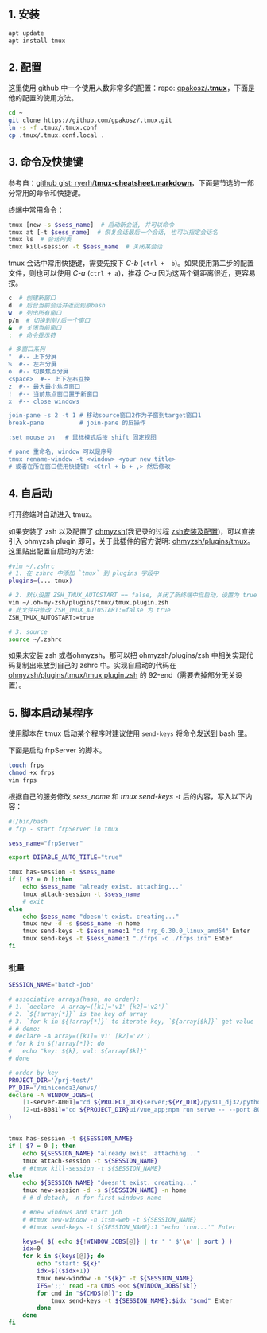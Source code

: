 ## 1. 安装

```bash
apt update
apt install tmux
```

## 2. 配置

这里使用 github 中一个使用人数非常多的配置：repo: [gpakosz/**.tmux**](https://github.com/gpakosz/.tmux)，下面是他的配置的使用方法。

```bash
cd ~
git clone https://github.com/gpakosz/.tmux.git
ln -s -f .tmux/.tmux.conf
cp .tmux/.tmux.conf.local .
```

## 3. 命令及快捷键

参考自：[github gist: ryerh/**tmux-cheatsheet.markdown**](https://gist.github.com/ryerh/14b7c24dfd623ef8edc7)，下面是节选的一部分常用的命令和快捷键。

终端中常用命令：

```bash
tmux [new -s $sess_name]  # 启动新会话, 并可以命令
tmux at [-t $sess_name]  # 恢复会话最后一个会话, 也可以指定会话名
tmux ls  # 会话列表
tmux kill-session -t $sess_name  # 关闭某会话
```

tmux 会话中常用快捷键，需要先按下 *C-b* (`ctrl +  b`)。如果使用第二步的配置文件，则也可以使用 *C-a* (`ctrl + a`)，推荐 *C-a* 因为这两个键距离很近，更容易按。

```bash
c  # 创建新窗口
d  # 后台当前会话并返回到原bash
w  # 列出所有窗口
p/n  # 切换到前/后一个窗口
&  # 关闭当前窗口
:  # 命令提示符

# 多窗口系列
"  #-- 上下分屏
%  #-- 左右分屏
o  #-- 切换焦点分屏
<space>  #-- 上下左右互换
z  #-- 最大最小焦点窗口
!  #-- 当前焦点窗口置于新窗口
x  #-- close windows

join-pane -s 2 -t 1 # 移动source窗口2作为子窗到target窗口1
break-pane          # join-pane 的反操作

:set mouse on	# 鼠标模式后按 shift 固定视图

# pane 重命名, window 可以是序号
tmux rename-window -t <window> <your new title>
# 或者在所在窗口使用快捷键: <Ctrl + b + ,> 然后修改
```

## 4. 自启动

打开终端时自动进入 tmux。

如果安装了 zsh 以及配置了 [ohmyzsh](https://github.com/ohmyzsh/ohmyzsh)(我记录的过程 [zsh安装及配置](https://www.brothereye.cn/ubuntu/26/))，可以直接引入 ohmyzsh plugin 即可，关于此插件的官方说明: [ohmyzsh/plugins/tmux](https://github.com/ohmyzsh/ohmyzsh/tree/master/plugins/tmux)。这里贴出配置自启动的方法:

```bash
#vim ~/.zshrc
# 1. 在 zshrc 中添加 `tmux` 到 plugins 字段中
plugins=(... tmux)

# 2. 默认设置 ZSH_TMUX_AUTOSTART == false, 关闭了新终端中自启动，设置为 true 启用自启动。
vim ~/.oh-my-zsh/plugins/tmux/tmux.plugin.zsh
# 此文件中修改 ZSH_TMUX_AUTOSTART:=false 为 true
ZSH_TMUX_AUTOSTART:=true

# 3. source
source ~/.zshrc
```

如果未安装 zsh 或者ohmyzsh，那可以把 ohmyzsh/plugins/zsh 中相关实现代码复制出来放到自己的 zshrc 中。实现自启动的代码在 [ohmyzsh/plugins/tmux/tmux.plugin.zsh](https://github.com/ohmyzsh/ohmyzsh/blob/master/plugins/tmux/tmux.plugin.zsh) 的 92-end（需要去掉部分无关设置）。

## 5. 脚本启动某程序

使用脚本在 tmux 启动某个程序时建议使用 `send-keys` 将命令发送到 bash 里。

下面是启动 frpServer 的脚本。

```bash
touch frps
chmod +x frps
vim frps
```

根据自己的服务修改 *sess_name* 和 *tmux send-keys -t* 后的内容，写入以下内容：

```bash
#!/bin/bash
# frp - start frpServer in tmux

sess_name="frpServer"

export DISABLE_AUTO_TITLE="true"

tmux has-session -t $sess_name
if [ $? = 0 ];then
    echo $sess_name "already exist. attaching..."
    tmux attach-session -t $sess_name
    # exit
else
    echo $sess_name "doesn't exist. creating..."
    tmux new -d -s $sess_name -n home
    tmux send-keys -t $sess_name:1 "cd frp_0.30.0_linux_amd64" Enter
    tmux send-keys -t $sess_name:1 "./frps -c ./frps.ini" Enter
fi
```

### 批量

```bash
SESSION_NAME="batch-job"

# associative arrays(hash, no order):
# 1. `declare -A array=([k1]='v1' [k2]='v2')`
# 2. `${!array[*]}` is the key of array
# 3. `for k in ${!array[*]}` to iterate key, `${array[$k]}` get value
# # demo:
# declare -A array=([k1]='v1' [k2]='v2')
# for k in ${!array[*]}; do
#   echo "key: ${k}, val: ${array[$k]}"
# done

# order by key
PROJECT_DIR='/prj-test/'
PY_DIR='/miniconda3/envs/'
declare -A WINDOW_JOBS=(
    [1-server-8001]="cd ${PROJECT_DIR}server;${PY_DIR}/py311_dj32/python manage.py runserver 8001"
    [2-ui-8081]="cd ${PROJECT_DIR}ui/vue_app;npm run serve -- --port 8081"
)


tmux has-session -t ${SESSION_NAME}
if [ $? = 0 ]; then
    echo ${SESSION_NAME} "already exist. attaching..."
    tmux attach-session -t ${SESSION_NAME}
    # #tmux kill-session -t ${SESSION_NAME}
else
    echo ${SESSION_NAME} "doesn't exist. creating..."
    tmux new-session -d -s ${SESSION_NAME} -n home
    # #-d detach, -n for first windows name

    # #new windows and start job
    # #tmux new-window -n itsm-web -t ${SESSION_NAME}
    # #tmux send-keys -t ${SESSION_NAME}:1 "echo 'run...'" Enter

    keys=( $( echo ${!WINDOW_JOBS[@]} | tr ' ' $'\n' | sort ) )
    idx=0
    for k in ${keys[@]}; do
        echo "start: ${k}"
        idx=$(($idx+1))
        tmux new-window -n "${k}" -t ${SESSION_NAME}
        IFS=';;' read -ra CMDS <<< ${WINDOW_JOBS[$k]}
        for cmd in "${CMDS[@]}"; do
            tmux send-keys -t ${SESSION_NAME}:$idx "$cmd" Enter
        done
    done
fi

```

